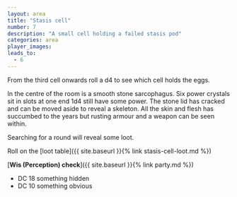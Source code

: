 ```yaml
---
layout: area
title: "Stasis cell"
number: 7
description: "A small cell holding a failed stasis pod"
categories: area
player_images:
leads_to:
  - 6
---
```


From the third cell onwards roll a d4 to see which cell holds the eggs.

In the centre of the room is a smooth stone sarcophagus.  Six power crystals sit in slots at one end 1d4 still have some power.  The stone lid has cracked and can be moved aside to reveal a skeleton.  All the skin and flesh has succumbed to the years but rusting armour and a weapon can be seen within.

Searching for a round will reveal some loot.

Roll on the [loot table]({{ site.baseurl }}{% link stasis-cell-loot.md %})

[**Wis (Perception) check**]({{ site.baseurl }}{% link party.md %})
* DC 18 something hidden
* DC 10 something obvious

